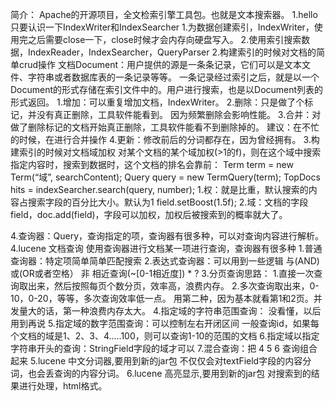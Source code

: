 简介：
    Apache的开源项目，全文检索引擎工具包。也就是文本搜索器。
1.hello
    只要认识一下IndexWriter和IndexSearcher
    1.为数据创建索引，IndexWriter，使用完之后需要close一下，close时候才会内存向硬盘写入。
    2.使用索引搜索数据，IndexReader，IndexSearcher，QueryParser
2.构建索引的时候对文档的简单crud操作
    文档Document：用户提供的源是一条条记录，它们可以是文本文件、字符串或者数据库表的一条记录等等。
        一条记录经过索引之后，就是以一个Document的形式存储在索引文件中的。用户进行搜索，也是以Document列表的形式返回。
    1.增加：可以重复增加文档，IndexWriter。
    2.删除：只是做了个标记，并没有真正删除，工具软件能看到。
        因为频繁删除会影响性能。
    3.合并：对做了删除标记的文档开始真正删除，工具软件能看不到删除掉的。
        建议：在不忙的时候，在进行合并操作
    4.更新：修改前后的分词都存在，因为曾经拥有。
3.构建索引的时候对文档域加权
    对某个文档的某个域加权(>1的f)，则在这个域中搜索指定内容时，搜索到数据时，这个文档的排名会靠前：
        Term term = new Term(“域”, searchContent);
        Query query = new TermQuery(term);
        TopDocs hits = indexSearcher.search(query, number);
    1.权：就是比重，默认搜索的内容占搜索字段的百分比大小。默认为1
        field.setBoost(1.5f);
    2.域：文档的字段field，doc.add(field)，字段可以加权，加权后被搜索到的概率就大了。
    
4.查询器：Query，查询指定的项，查询器有很多种，可以对查询内容进行解析。
4.lucene 文档查询
    使用查询器进行文档某一项进行查询，查询器有很多种
    1.普通查询器：特定项简单简单匹配搜索
    2.表达式查询器：可以用到一些逻辑 与(AND) 或(OR或者空格） 非 相近查询(~[0-1相近度]) * ?
    3.分页查询思路：
        1.直接一次查询取出来，然后按照每页个数分页，效率高，浪费内存。
        2.多次查询取出来，0-10，0-20，等等，多次查询效率低一点。
        用第二种，因为基本就看第1和2页。并发量大的话，第一种浪费内存太大。
    4.指定域的字符串范围查询：
        没看懂，以后用到再说
    5.指定域的数字范围查询：可以控制左右开闭区间
        一般查询id，如果每个文档的域是1、2、3、4.....100，则可以查询1-10的范围的文档
    6.指定域以指定字符串开头的查询：StringField字段的域才可以
    7.混合查询：把 4 5 6 查询组合起来
 5.lucene 中文分词器,要用到新的jar包
    不仅仅会对textField字段的内容分词，也会丢查询的内容分词。
 6.lucene 高亮显示,要用到新的jar包
    对搜索到的结果进行处理，html格式。